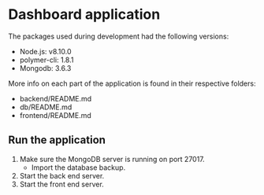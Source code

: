 # Dashboard application

The packages used during development had the following versions:
- Node.js: v8.10.0
- polymer-cli: 1.8.1
- Mongodb: 3.6.3

More info on each part of the application is found in their respective folders:
* backend/README.md
* db/README.md
* frontend/README.md

## Run the application
1. Make sure the MongoDB server is running on port 27017.
    * Import the database backup.
2. Start the back end server.
3. Start the front end server.
